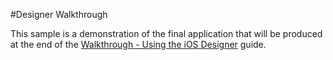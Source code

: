 #Designer Walkthrough

This sample is a demonstration of the final application that will be produced at the end of the [Walkthrough - Using the iOS Designer](http://docs.xamarin.com/guides/ios/user_interface/designer/designer_walkthrough) guide.
